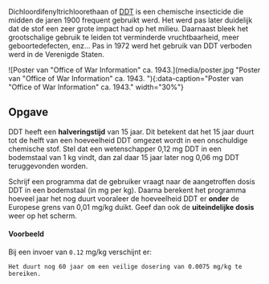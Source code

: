Dichloordifenyltrichloorethaan of <a href="https://nl.wikipedia.org/wiki/Dichloordifenyltrichloorethaan" target="_blank">DDT</a> is een chemische insecticide die midden de jaren 1900 frequent gebruikt werd. Het werd pas later duidelijk dat de stof een zeer grote impact had op het milieu. Daarnaast bleek het grootschalige gebruik te leiden tot verminderde vruchtbaarheid, meer geboortedefecten, enz... Pas in 1972 werd het gebruik van DDT verboden werd in de Verenigde Staten.

![Poster van "Office of War Information" ca. 1943.](media/poster.jpg "Poster van "Office of War Information" ca. 1943. "){:data-caption="Poster van "Office of War Information" ca. 1943." width="30%"}


## Opgave

DDT heeft een **halveringstijd** van 15 jaar. Dit betekent dat het 15 jaar duurt tot de helft van een hoeveelheid DDT omgezet wordt in een onschuldige chemische stof. Stel dat een wetenschapper 0,12 mg DDT in een bodemstaal van 1 kg vindt, dan zal daar 15 jaar later nog 0,06 mg DDT teruggevonden worden.

Schrijf een programma dat de gebruiker vraagt naar de aangetroffen dosis DDT in een bodemstaal (in mg per kg). Daarna berekent het programma hoeveel jaar het nog duurt vooraleer de hoeveelheid DDT er **onder** de Europese grens van 0,01 mg/kg duikt. Geef dan ook de **uiteindelijke dosis** weer op het scherm.

#### Voorbeeld
Bij een invoer van `0.12` mg/kg verschijnt er:
```
Het duurt nog 60 jaar om een veilige dosering van 0.0075 mg/kg te bereiken.
```